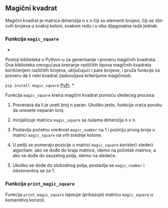 ## Magični kvadrat

Magični kvadrat je matrica dimenzija n x n čiji su elementi brojevi, čiji se zbir svih brojeva u svakoj koloni, svakom redu i u oba dijagonalna reda jednak.

### Funkcija `magic_square`


*
Postoji biblioteka u Python-u za generisanje i proveru magičnih kvadrata. Ova biblioteka omogućava kreiranje različitih tipova magičnih kvadrata korišćenjem različitih brojeva, uključujući i pare brojeve, i pruža funkcije za proveru da li neki kvadrat zadovoljava kriterijume magičnosti.

`pip install magic_square` [PyPi](https://pypi.org/project/magic_square/).
*

Funkcija `magic_square` kreira magični kvadrat pomoću sledećeg procesa:

1. Proverava da li je uneti broj n paran. Ukoliko jeste, funkcija vraća poruku da unesete neparan broj.

2. Inicijalizuje matricu `magic_square` sa nulama dimenzija n x n.

3. Postavlja početnu vrednost `magic_number` na 1 i poziciju prvog broja u matrici `magic_square` na vrh srednje kolone.

4. U petlji se pomeraju pozicije u matrici `magic_square` koristeći sledeći algoritam: ako se dođe do kraja matrice, idemo na početak matrice, a ako se dođe do zauzetog polja, idemo na sledeće.

5. Ukoliko se dođe do slobodnog polja, postavlja se `magic_number` i inkrementira se za 1.

### Funkcija `print_magic_square`

Funkcija `print_magic_square` ispisuje (prikazuje) matricu `magic_square` u komandnoj konzoli.
